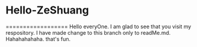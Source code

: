 # Hello-ZeShuang
==================
Hello everyOne.
I am glad to see that you visit my respository.
I have made change to this branch only to readMe.md.
Hahahahahaha.
that's fun.
